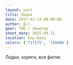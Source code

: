 ```yaml
---
layout: post
title: Лодки
date: 2017-02-14 00:00:00
author: Д.Г.
gear: 70D / Зенитар
shoot_date: 2015-09-11
location: Ёль-база
colors: ['f1f1f5', '150d06']
---
```


Лодки, коряги, вся фигня.
